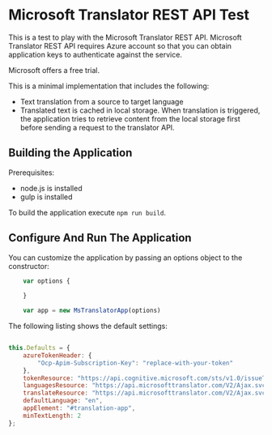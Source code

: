 # Microsoft Translator REST API Test

This is a test to play with the Microsoft Translator REST API. Microsoft
Translator REST API requires Azure account so that you can obtain 
application keys to authenticate against the service.

Microsoft offers a free trial.

This is a minimal implementation that includes the following:

* Text translation from a source to target language
* Translated text is cached in local storage. When translation is 
  triggered, the application tries to retrieve content from the local 
  storage first before sending a request to the translator API. 

## Building the Application

Prerequisites:

* node.js is installed
* gulp is installed

To build the application execute `npm run build`.

## Configure And Run The Application

You can customize the application by passing an options object to the constructor:

```javascript
    var options {
        
    }

    var app = new MsTranslatorApp(options)
```

The following listing shows the default settings:

```javascript

this.Defaults = {
    azureTokenHeader: {
        "Ocp-Apim-Subscription-Key": "replace-with-your-token"
    },
    tokenResource: "https://api.cognitive.microsoft.com/sts/v1.0/issueToken",
    languagesResource: "https://api.microsofttranslator.com/V2/Ajax.svc/GetLanguagesForTranslate?appId={{token}}&oncomplete=processJsonp",
    translateResource: "https://api.microsofttranslator.com/V2/Ajax.svc/Translate?appId={{token}}&text={{text}}&from={{from}}&to={{to}}&oncomplete=processJsonp",
    defaultLanguage: "en",
    appElement: "#translation-app",
    minTextLength: 2
};

```


